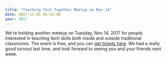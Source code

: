 ```yaml
---
title: "Teaching Tech Together Meetup on Nov 14"
date: 2017-11-05 03:15:00
year: 2017
---
```


We're holding another meetup on Tuesday, Nov 14, 2017
for people interested in teaching tech skills
both inside and outside traditional classrooms.
The event is free,
and you can [get tickets here][tickets].
We had a really good turnout last time,
and look forward to seeing you and your friends next week.

[tickets]: https://www.eventbrite.com/e/teaching-tech-together-tickets-39226514561
